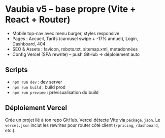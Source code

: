 # Vaubia v5 – base propre (Vite + React + Router)

- Mobile top-nav avec menu burger, styles responsive
- Pages : Accueil, Tarifs (carousel swipe + -17% annuel), Login, Dashboard, 404
- SEO & Assets : favicon, robots.txt, sitemap.xml, metadonnées
- Config Vercel (SPA rewrite) – push GitHub → déploiement auto

## Scripts
- `npm run dev` : dev server
- `npm run build` : build prod
- `npm run preview` : prévisualisation du build

## Déploiement Vercel
Crée un projet lié à ton repo GitHub. Vercel détecte Vite via `package.json`.
Le `vercel.json` inclut les rewrites pour router côté client (`/pricing`, `/dashboard`, etc.).
